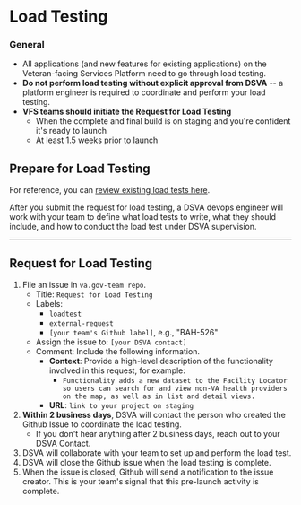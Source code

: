 # Load Testing

### General

* All applications (and new features for existing applications) on the Veteran-facing Services Platform need to go through load testing.
* **Do not perform load testing without explicit approval from DSVA** -- a platform engineer is required to coordinate and perform your load testing.
* **VFS teams should initiate the Request for Load Testing**
  * When the complete and final build is on staging and you're confident it's ready to launch
  * At least 1.5 weeks prior to launch

## Prepare for Load Testing

For reference, you can [review existing load tests here](https://github.com/department-of-veterans-affairs/devops/tree/master/loadtest).

After you submit the request for load testing, a DSVA devops engineer will work with your team to define what load tests to write, what they should include, and how to conduct the load test under DSVA supervision.

<hr>

## Request for Load Testing

1. File an issue in ```va.gov-team repo```.
    * Title: ```Request for Load Testing```
    * Labels:
      * ```loadtest```
      * ```external-request```
      * ```[your team's Github label]```, e.g., "BAH-526"
    * Assign the issue to: ```[your DSVA contact]```
    * Comment: Include the following information.
      * **Context**: Provide a high-level description of the functionality involved in this request, for example:
        * ```Functionality adds a new dataset to the Facility Locator so users can search for and view non-VA health providers on the map, as well as in list and detail views.```
      * **URL**: ```link to your project on staging```
1. **Within 2 business days**, DSVA will contact the person who created the Github Issue to coordinate the load testing.
    * If you don't hear anything after 2 business days, reach out to your DSVA Contact.
1. DSVA will collaborate with your team to set up and perform the load test.
1. DSVA will close the Github issue when the load testing is complete.
1. When the issue is closed, Github will send a notification to the issue creator. This is your team's signal that this pre-launch activity is complete.
